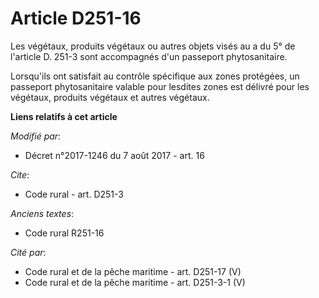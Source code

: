 # Article D251-16

Les végétaux, produits végétaux ou autres objets visés au a du 5° de l'article D. 251-3 sont accompagnés d'un passeport
phytosanitaire. 

Lorsqu'ils ont satisfait au contrôle spécifique aux zones protégées, un passeport phytosanitaire valable pour lesdites zones
est délivré pour les végétaux, produits végétaux et autres végétaux.

**Liens relatifs à cet article**

_Modifié par_:

  - Décret n°2017-1246 du 7 août 2017 - art. 16

_Cite_:

  - Code rural - art. D251-3

_Anciens textes_:

  - Code rural R251-16

_Cité par_:

  - Code rural et de la pêche maritime - art. D251-17 (V)
  - Code rural et de la pêche maritime - art. D251-3-1 (V)
